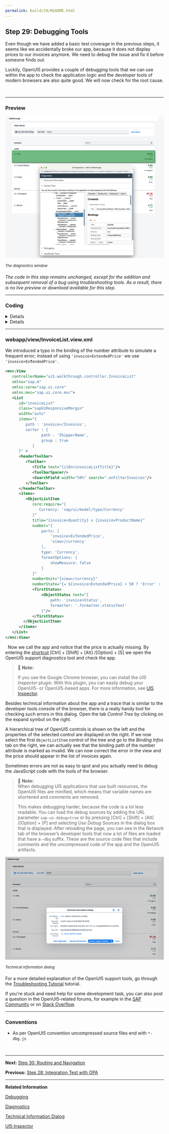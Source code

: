 ```yaml
---
permalink: build/29/README.html
---
```


## Step 29: Debugging Tools

Even though we have added a basic test coverage in the previous steps, it seems like we accidentally broke our app, because it does not display prices to our invoices anymore. We need to debug the issue and fix it before someone finds out.

Luckily, OpenUI5 provides a couple of debugging tools that we can use within the app to check the application logic and the developer tools of modern browsers are also quite good. We will now check for the root cause.

&nbsp;

***

### Preview
  

![](assets/loio930de31b311f43ffa9df9261ca760da0_LowRes.png "The diagnostics window")
  
<sup>*The diagnostics window*</sup>

*The code in this step remains unchanged, except for the addition and subsequent removal of a bug using troubleshooting tools. As a result, there is no live preview or download available for this step.*

***

### Coding

<details class="ts-only">

You can download the solution for this step here: [📥 Download step 29](https://sap-samples.github.io/ui5-typescript-walkthrough/ui5-typescript-walkthrough-step-29.zip).

</details>

<details class="js-only">

You can download the solution for this step here: [📥 Download step 29](https://sap-samples.github.io/ui5-typescript-walkthrough/ui5-typescript-walkthrough-step-29-js.zip).

</details>

***

### webapp/view/InvoiceList.view.xml

We introduced a typo in the binding of the number attribute to simulate a frequent error; instead of using `'invoice>ExtendedPrice'` we use <code>'invoice&gt;Ex<b>T</b>endedPrice'</code>. 

```xml
<mvc:View
   controllerName="ui5.walkthrough.controller.InvoiceList"
   xmlns="sap.m"
   xmlns:core="sap.ui.core"
   xmlns:mvc="sap.ui.core.mvc">
   <List
      id="invoiceList"
      class="sapUiResponsiveMargin"
      width="auto"
      items="{
         path : 'invoice>/Invoices',
         sorter : {
				path : 'ShipperName',
				group : true
			}
      }" >
      <headerToolbar>
         <Toolbar>
            <Title text="{i18n>invoiceListTitle}"/>
            <ToolbarSpacer/>
            <SearchField width="50%" search=".onFilterInvoices"/>
         </Toolbar>
      </headerToolbar>      
      <items>
         <ObjectListItem
            core:require="{
               Currency: 'sap/ui/model/type/Currency'
            }"
            title="{invoice>Quantity} x {invoice>ProductName}"
            number="{
                parts: [
                    'invoice>ExTendedPrice',
                    'view>/currency'
                ],
                type: 'Currency',
                formatOptions: {
                    showMeasure: false
                }
            }"
            numberUnit="{view>/currency}"
            numberState="{= ${invoice>ExtendedPrice} > 50 ? 'Error' : 'Success' }">
            <firstStatus>
                <ObjectStatus text="{
                    path: 'invoice>Status',
                    formatter: '.formatter.statusText'
                }"/>
            </firstStatus>
        </ObjectListItem>
      </items>
   </List>
</mvc:View>

```
&nbsp;
Now we call the app and notice that the price is actually missing. By entering the [shortcut](https://sdk.openui5.org/topic/154844c3ac2a4675a37aeb6259a5e034.html) [Ctrl\] + [Shift\] + [Alt\] /[Option\] + [S\]  we open the OpenUI5 support diagnostics tool and check the app.

> 📝 **Note:**
>
> If you use the Google Chrome browser, you can install the *UI5 Inspector* plugin. With this plugin, you can easily debug your OpenUI5- or OpenUI5-based apps. For more information, see [UI5 Inspector](https://sdk.openui5.org/topic/b24e72443eb34d0fb7bf6940f2d697eb.html).

Besides technical information about the app and a trace that is similar to the developer tools console of the browser, there is a really handy tool for checking such errors in this dialog. Open the tab *Control Tree* by clicking on the expand symbol on the right.

A hierarchical tree of OpenUI5 controls is shown on the left and the properties of the selected control are displayed on the right. If we now select the first `ObjectListItem` control of the tree and go to the *Binding Infos* tab on the right, we can actually see that the binding path of the number attribute is marked as invalid. We can now correct the error in the view and the price should appear in the list of invoices again.

Sometimes errors are not as easy to spot and you actually need to debug the JavaScript code with the tools of the browser.

> 📝 **Note:** <br>
> When debugging UI5 applications that use built resources, the OpenUI5 files are minified, which means that variable names are shortened and comments are removed.
> 
> This makes debugging harder, because the code is a lot less readable. You can load the debug sources by adding the URL parameter `sap-ui-debug=true` or by pressing [Ctrl\] + [Shift\] + [Alt\] /[Option\] + [P\]  and selecting *Use Debug Sources* in the dialog box that is displayed. After reloading the page, you can see in the *Network* tab of the browser’s developer tools that now a lot of files are loaded that have a `–dbg` suffix. These are the source code files that include comments and the uncompressed code of the app and the OpenUI5 artifacts.
  
  
![](assets/loio34c4b02c74eb4848b8b720d86042bfdc_LowRes.png "Technical information dialog ")

<sup>*Technical information dialog*</sup>

For a more detailed explanation of the OpenUI5 support tools, go through the [Troubleshooting Tutorial](https://sdk.openui5.org/topic/5661952e72df471b932eddc10350c081.html) tutorial.

If you're stuck and need help for some development task, you can also post a question in the OpenUI5-related forums, for example in the [SAP Community](https://www.sap.com/community/topic/ui5.html) or on [Stack Overflow](https://stackoverflow.com/search?q=openui5).

***

### Conventions

-   As per OpenUI5 convention uncompressed source files end with `*-dbg.js`

&nbsp;

***

**Next:** [Step 30: Routing and Navigation](../30/README.html "So far, we have put all app content on one single page. As we add more and more features, we want to split the content and put it on separate pages.")

**Previous:** [Step 28: Integration Test with OPA](../28/README.html "If we want to test interaction patterns or more visual features of our app, we can also write an integration test.")

***

**Related Information**  

[Debugging](https://sdk.openui5.org/topic/c9b0f8cca852443f9b8d3bf8ba5626ab.html#loioc9b0f8cca852443f9b8d3bf8ba5626ab "When developing apps, searching for bugs is an inevitable part of the process. To analyze an issue, you can use the developer tools of your browser and built-in OpenUI5 tools. In this section, we give an overview of the OpenUI5 tools you can use when debugging. To learn more about the developer tools of your browser, check the documentation of the browser.")

[Diagnostics](https://sdk.openui5.org/topic/6ec18e80b0ce47f290bc2645b0cc86e6.html#loio6ec18e80b0ce47f290bc2645b0cc86e6 "The Diagnostics window available in OpenUI5 is a support tool that runs within an existing OpenUI5 app.")

[Technical Information Dialog](https://sdk.openui5.org/topic/616a3ef07f554e20a3adf749c11f64e9.html#loio616a3ef07f554e20a3adf749c11f64e9 "The Technical Information dialog shows details of the OpenUI5 version currently being used in an app built with OpenUI5. You can use the Technical Information dialog to enable debug resources and open additional support tools to debug your app.")

[UI5 Inspector](https://sdk.openui5.org/topic/b24e72443eb34d0fb7bf6940f2d697eb.html)
